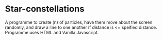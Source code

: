 # Star-constellations
A programme to create (n) of particles, have them move about the screen randomly, and draw a line to one another if distance is &lt;= speified distance.
Programme uses HTML <canvas> and Vanilla Javascript.
